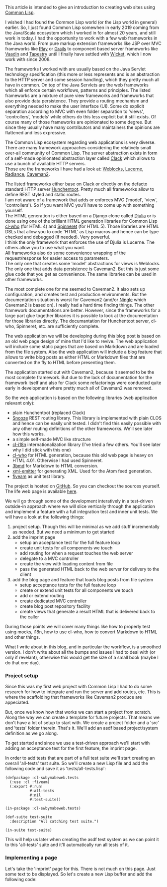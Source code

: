 This article is intended to give an introduction to creating web sites using <a href="https://common-lisp.net/" class="link">Common Lisp</a>.

I wished I had found the Common Lisp world (or the Lisp world in general) earlier. So, I just found Common Lisp somewhen in early 2019 coming from the Java/Scala ecosystem which I worked in for almost 20 years, and still work in today.
I had the opportunity to work with a few web frameworks in the Java world. From pure markup extension frameworks like JSP over MVC frameworks like <a href="https://www.playframework.com/" class="link">Play</a> or <a href="https://grails.org/" class="link">Grails</a> to component based server frameworks like <a href="https://vaadin.com/" class="link">Vaadin</a> and <a href="https://tapestry.apache.org/" class="link">Tapestry</a> until I finally have settled with <a href="https://wicket.apache.org/" class="link">Wicket</a>, which I now work with since 2008.

The frameworks I worked with are usually based on the Java Servlet technology specification (this more or less represents and is an abstraction to the HTTP server and some session handling), which they pretty much all have in common. On top of the Java Servlets are the web frameworks which all enforce certain workflows, patterns and principles. The listed frameworks are a mixture of pure view frameworks and frameworks that also provide data persistence. They provide a routing mechanism and everything needed to make the user interface (UI). Some do explicit separation according to MVC with even folder separation to 'views', 'controllers', 'models' while others do this less explicit but it still exists. Of course many of those frameworks are opinionated to some degree. But since they usually have many contributors and maintainers the opinions are flattened and less expressive.

The Common Lisp ecosystem regarding web applications is very diverse. There are many framework approaches considering the relatively small over-all community of Common Lisp. The server abstraction exists in form of a self-made opinionated abstraction layer called <a href="https://github.com/fukamachi/clack" class="link">Clack</a> which allows to use a bunch of available HTTP servers.  
Those are the frameworks I have had a look at: <a href="http://40ants.com/weblocks/" class="link">Weblocks</a>, <a href="http://borretti.me/lucerne/" class="link">Lucerne</a>, <a href="https://shirakumo.github.io/radiance/" class="link">Radiance</a>, <a href="http://8arrow.org/caveman/" class="link">Caveman2</a>.

The listed frameworks either base on Clack or directly on the defacto standard HTTP server <a href="https://edicl.github.io/hunchentoot/" class="link">Hunchentoot</a>. Pretty much all frameworks allow to define REST styled and static routes.  
I am not aware of a framework that adds or enforces MVC ('model', 'view', 'controllers'). So if you want MVC you'll have to come up with something yourself.  
The HTML generation is either based on a Django clone called <a href="https://github.com/mmontone/djula" class="link">Djulia</a> or is done using one of the brilliant HTML generation libraries for Common Lisp <a href="https://github.com/edicl/cl-who" class="link">cl-who</a> (for HTML 4) and <a href="https://github.com/ruricolist/spinneret" class="link">Spinneret</a> (for HTML 5). Those libraries are HTML DSLs that allow you to code 'HTML' as Lisp macros and hence can be type checked and debugged (if needed). Very powerful.  
I think the only framework that enforces the use of Djulia is Lucerne. The others allow you to use what you want.  
All frameworks also do some convenience wrapping of the request/response for easier access to parameters.  
The only one that creates some 'model' abstractions for views is Weblocks. The only one that adds data persistence is Caveman2. But this is just some glue code that you get as convenience. The same libraries can be used in other frameworks.

The most complete one for me seemed to Caveman2. It also sets up configuration, and creates test and production environments. But the documentation situation is worst for Caveman2 (and/or <a href="http://8arrow.org/ningle/" class="link">Ningle</a> which Caveman2 is based on). I really had a hard time finding things. The other framework documentations are better. However, since the frameworks for a large part glue together libraries it is possible to look at the documentation for those libraries directly. The documantation for Hunchentoot server, cl-who, Spinneret, etc. are sufficiently complete.

The web application we will be developing during this blog post is based on an old web page design of mine that I'd like to revive. The web application will include some static pages that are based on Markdown and are loaded from the file system. Also the web application will include a blog feature that allows to write blog posts as either HTML or Markdown files that are converted on the fly to HTML before presenting them.

The application started out with Caveman2, because it seemed to be the most complete framework. But due to the lack of documentation for the framework itself and also for Clack some refactorings were conducted quite early in development where pretty much all of Caveman2 was removed.

So the web application is based on the following libraries (web application relevant only):

- plain Hunchentoot (replaced Clack)
- <a href="https://github.com/joaotavora/snooze" class="link">Snooze</a> REST routing library. This library is implemented with plain CLOS and hence can be easily unit tested. I didn't find this easily possible with any other routing definitions of the other frameworks. We'll see later how this works.
- a simple self-made MVC like structure
- <a href="https://notabug.org/cage/cl-i18n" class="link">cl-i18n</a> internationalization library (I've tried a few others. You'll see later why I did stick with this one)
- <a href="https://github.com/edicl/cl-who" class="link">cl-who</a> for HTML generation, because this old web page is heavy on HTML 4.01. Otherwise I had used Spinneret.
- <a href="https://github.com/3b/3bmd" class="link">3bmd</a> for Markdown to HTML conversion.
- <a href="https://github.com/VitoVan/xml-emitter" class="link">xml-emitter</a> for generating XML. Used for the Atom feed generation.
- <a href="https://github.com/lispci/fiveam" class="link">fiveam</a> as unit test library.

The project is hosted on <a href="https://github.com/mdbergmann/cl-swbymabeweb" class="link">GitHub</a>. So you can checkout the sources yourself. The life web page is available <a href="http://retro-style.software-by-mabe.com/blog" class="link">here</a>.

We will go through some of the development interatively in a test-driven outside-in approach where we will slice vertically through the application and implement a feature with a full integration test and inner unit tests. We will have a look at the following things:

1. project setup. Though this will be minimal as we add stuff incrementally as needed. But we need a minimum to get started
2. add the imprint page
	- setup an acceptance test for the full feature loop
	- create unit tests for all components we touch
	- add routing for when a request touches the web server
	- delegate to a MVC controller
	- create the view with loading content from file
	- pass the generated HTML back to the web server for delivery to the client 
3. add the blog page and feature that loads blog posts from file system
	- setup acceptance tests for the full feature loop
	- create or extend unit tests for all components we touch
	- add or extend routing
	- create dedicated MVC controller
	- create blog post repository facility
	- create views that generate a result HTML that is delivered back to the caller

During those points we will cover many things like how to properly test using mocks, i18n, how to use cl-who, how to convert Markdown to HTML and other things.

What I write about in this blog, and in particular the workflow, is a smoothed version. I don't write about all the bumps and issues I had to deal with (or only if revelant), otherwise this would get the size of a small book (maybe I do that one day).

### Project setup

Since this was my first web project with Common Lisp I had to do some research for how to integrate and run the server and add routes, etc. This is where the scaffolding that frameworks like Caveman2 produce are appeciated.

But, once we know how that works we can start a project from scratch. Along the way we can create a template for future projects.
That means we don't have a lot of setup to start with. We create a project folder and a 'src' and 'tests' folder therein. That's it. We'll add an asdf based project/system definition as we go along.

To get started and since we use a test-driven approach we'll start with adding an acceptance test for the first feature, the imprint page.

In order to add tests that are part of a full test suite we'll start creating an overall 'all-tests' test suite. So we'll create a new Lisp file and add the following code and save it as 'tests/all-tests.lisp':

```
(defpackage :cl-swbymabeweb.tests
  (:use :cl :fiveam)
  (:export #:run!
           #:all-tests
           #:nil
           #:test-suite))

(in-package :cl-swbymabeweb.tests)

(def-suite test-suite
  :description "All catching test suite.")

(in-suite test-suite)
```

This will help us later when creating the asdf test system as we can point it to this 'all-tests' suite and it'll automatically run all tests of it.

### Implementing a page

Let's take the 'imprint' page for this. There is not much on this page. Just some text to be displayed. So let's create a new Lisp buffer and add the following code:

```

```
